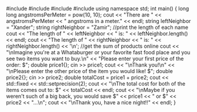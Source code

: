 #include<iostream>
#include<string>
#include<iomanip>
#include<cmath>
using namespace std;
int main()
{
	long long angstromsPerMeter = pow(10, 10);
	cout << "There are " << angstromsPerMeter << " angstroms in a meter." <<
		endl;
	string leftNeighbor = "Xander";
	string rightNeighbor = "Zamir";
	//print the length of each name
	cout << "The length of " << leftNeighbor << " is: " << leftNeighbor.length()
		<< endl;
	cout << "The length of " << rightNeighbor << " is: " <<
		rightNeighbor.length() << '\n';
	//get the sum of products online
	cout << "\nImagine you're at a Whataburger or your favorite fast food place and you see two items you want to buy.\n"
		<< "Please enter your first price of the order: $";
	double price1{};
	cin >> price1;
	cout << "\nThank you!\n" << "\nPlease enter the other price of the item you would like! $";
		double price2{};
	cin >> price2;
	double totalCost = price1 + price2;
	cout << std::fixed << std::setprecision(2);
	cout << "\nThe total cost for both of the items comes out to: $"
		<< totalCost << endl;
	cout << "\nMaybe if you weren't such of a big back, you would save $"
		<< price1 << " or $" << price2 << "...\n";
	cout << "\nThank you, have a nice night!!" << endl;
}
